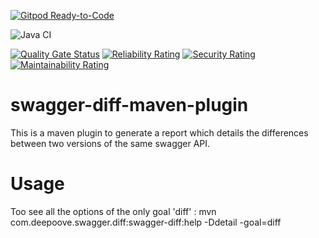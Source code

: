 [![Gitpod Ready-to-Code](https://img.shields.io/badge/Gitpod-Ready--to--Code-blue?logo=gitpod)](https://gitpod.io/#https://github.com/herve-brun/swagger-diff-maven-plugin) 

![Java CI](https://github.com/herve-brun/swagger-diff-maven-plugin/workflows/Java%20CI/badge.svg)

[![Quality Gate Status](https://sonarcloud.io/api/project_badges/measure?project=herve-brun_swagger-diff-maven-plugin&metric=alert_status)](https://sonarcloud.io/dashboard?id=herve-brun_swagger-diff-maven-plugin) [![Reliability Rating](https://sonarcloud.io/api/project_badges/measure?project=herve-brun_swagger-diff-maven-plugin&metric=reliability_rating)](https://sonarcloud.io/dashboard?id=herve-brun_swagger-diff-maven-plugin) [![Security Rating](https://sonarcloud.io/api/project_badges/measure?project=herve-brun_swagger-diff-maven-plugin&metric=security_rating)](https://sonarcloud.io/dashboard?id=herve-brun_swagger-diff-maven-plugin) [![Maintainability Rating](https://sonarcloud.io/api/project_badges/measure?project=herve-brun_swagger-diff-maven-plugin&metric=sqale_rating)](https://sonarcloud.io/dashboard?id=herve-brun_swagger-diff-maven-plugin)

# swagger-diff-maven-plugin
This is a maven plugin to generate a report which details the differences between two versions of the same swagger API.

# Usage
Too see all the options of the only goal 'diff' :
mvn  com.deepoove.swagger.diff:swagger-diff:help -Ddetail -goal=diff
